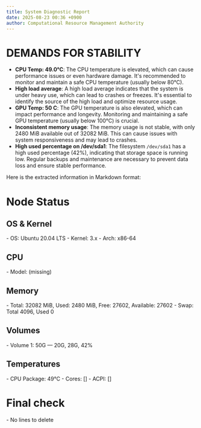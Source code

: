 ```yaml
---
title: System Diagnostic Report
date: 2025-08-23 00:36 +0900
author: Computational Resource Management Authority
---
```

# DEMANDS FOR STABILITY

* **CPU Temp: 49.0°C**: The CPU temperature is elevated, which can cause performance issues or even hardware damage. It's recommended to monitor and maintain a safe CPU temperature (usually below 80°C).
* **High load average**: A high load average indicates that the system is under heavy use, which can lead to crashes or freezes. It's essential to identify the source of the high load and optimize resource usage.
* **GPU Temp: 50 C**: The GPU temperature is also elevated, which can impact performance and longevity. Monitoring and maintaining a safe GPU temperature (usually below 100°C) is crucial.
* **Inconsistent memory usage**: The memory usage is not stable, with only 2480 MiB available out of 32082 MiB. This can cause issues with system responsiveness and may lead to crashes.
* **High used percentage on /dev/sda1**: The filesystem `/dev/sda1` has a high used percentage (42%), indicating that storage space is running low. Regular backups and maintenance are necessary to prevent data loss and ensure stable performance.

Here is the extracted information in Markdown format:

# Node Status

## OS & Kernel
\- OS: Ubuntu 20.04 LTS
\- Kernel: 3.x
\- Arch: x86-64

## CPU
\- Model: (missing)

## Memory
\- Total: 32082 MiB, Used: 2480 MiB, Free: 27602, Available: 27602
\- Swap: Total 4096, Used 0

## Volumes
\- Volume 1: 50G — 20G, 28G, 42%

## Temperatures
\- CPU Package: 49°C
\- Cores: []
\- ACPI: []

# Final check
\- No lines to delete
